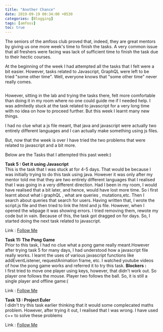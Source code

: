 ```yaml
---
title: "Another Chance"
date: 2019-09-19 00:34:00 +0530
categories: [Blogging]
tags: [amfoss]
toc: true
---
```


The seniors of the amfoss club proved that, indeed, they are great mentors by giving us one more week's time to finish the tasks. A very common issue that all freshers were facing was lack of sufficient time to finish the task due to their hectic courses.

At the beginning of the week I had attempted all the tasks that I felt were a bit easier. However, tasks related to Javascript, GraphQL were left to be tried "some other time". Well, everyone knows that "some other time" never really comes.

<span class="image left"><img src="{{ 'assets/img/sample/avatar.jpg' | relative_url }}" alt="" /></span>

However, sitting in the lab and trying the tasks there, felt more comfortable than doing it in my room where no one could guide me if I needed help. I was admitedly stuck at the task related to javascript for a very long time with no idea on how to proceed further. But this week I learnt many new things.

I had no clue what a js file meant, that java and javascript were actually two entirely different languages and I can actually make something using js files.

But, now that the week is over I have tried the two problems that were related to javascript and a bit more.

Below are the Tasks that I attempted this past week:)

**Task 5 : Get it using Javascript**<br>
This is the task that I was stuck at for 4-5 days. That would be because I was initially trying to do this task using java. However it was only after my mentor told me that they are two entirely different languages that I realised that I was going in a very different direction. Had I been in my room, I would have realised that a bit later, and hence, would have lost more time. So i first learnt about what i graphQL , what are queries , mutations,etc. Then I search about queries that search for users. Having written that, I wrote the script.js file and then tried to link the html and js file. However, when I opened the wbpage it was showing errors. I tried removing them, rewote my code but in vain. Because of this, the task got dragged on for days. So, I started doing the next task related to javascript.

Link : <a href="https://github.com/sash2501/amfoss-tasks/tree/master/task%205">Follow Me</a>

**Task 11: The Pong Game**<br>
Prior to this task, I had no clue what a pong game really meant.However after trying task 5 for many days, I had understood how a javascript file really works. I learnt the uses of various javascript functions like addEventListener, requestAnimation frame, etc. I watched youtube videos of how the pong game works and referred it to try this task.
<b>Blockers : </b><br>
I first tried to move one player using keys, however, that didn't work out. So player one follows the mouse. Player two follows the ball. So, it is still a single player and offline game:(

Link : <a href="https://github.com/sash2501/amfoss-tasks/tree/master/task%2011">Follow Me</a>

**Task 13 : Project Euler**<br>
I didn't try this task earlier thinking that it would some complecated maths problem. However, after trying it out, I realised that I was wrong. I have used c++ to solve these problems

Link : <a href="https://github.com/sash2501/amfoss-tasks/tree/master/task%2013">Follow Me</a>

